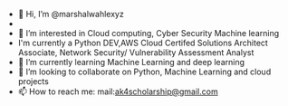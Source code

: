 - 👋 Hi, I’m @marshalwahlexyz
- 
- 👀 I’m interested in Cloud computing, Cyber Security Machine learning
- I'm currently a Python DEV,AWS Cloud Certifed Solutions Architect Associate, Network Security/ Vulnerability Assessment Analyst 
- 🌱 I’m currently learning Machine Learning and deep learning
- 💞️ I’m looking to collaborate on Python, Machine Learning and cloud projects 
- 📫 How to reach me: mail:ak4scholarship@gmail.com

<!---
marshalwahlexyz/marshalwahlexyz is a ✨ special ✨ repository because its `README.md` (this file) appears on your GitHub profile.
You can click the Preview link to take a look at your changes.
--->
